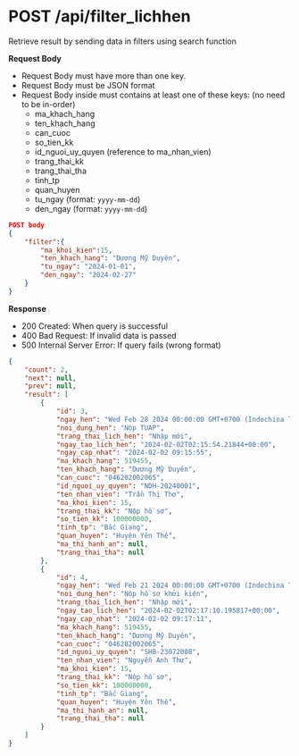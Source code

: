 # POST /api/filter_lichhen

Retrieve result by sending data in filters using search function

**Request Body**
- Request Body must have more than one key.
- Request Body must be JSON format
- Request Body inside must contains at least one of these keys: (no need to be in-order)
  - ma_khach_hang
  - ten_khach_hang
  - can_cuoc
  - so_tien_kk
  - id_nguoi_uy_quyen (reference to ma_nhan_vien)
  - trang_thai_kk
  - trang_thai_tha
  - tinh_tp
  - quan_huyen
  - tu_ngay (format: `yyyy-mm-dd`)
  - den_ngay (format: `yyyy-mm-dd`)
  
```json
POST body
{
    "filter":{
        "ma_khoi_kien":15,
        "ten_khach_hang": "Dương Mỹ Duyên",
        "tu_ngay": "2024-01-01",
        "den_ngay": "2024-02-27"
    }
}
```

**Response**
- 200 Created: When query is successful
- 400 Bad Request: If invalid data is passed
- 500 Internal Server Error: If query fails (wrong format)
```json
{
    "count": 2,
    "next": null,
    "prev": null,
    "result": [
        {
            "id": 3,
            "ngay_hen": "Wed Feb 28 2024 00:00:00 GMT+0700 (Indochina Time)",
            "noi_dung_hen": "Nộp TUAP",
            "trang_thai_lich_hen": "Nhập mới",
            "ngay_tao_lich_hen": "2024-02-02T02:15:54.21844+00:00",
            "ngay_cap_nhat": "2024-02-02 09:15:55",
            "ma_khach_hang": 519455,
            "ten_khach_hang": "Dương Mỹ Duyên",
            "can_cuoc": "046202002065",
            "id_nguoi_uy_quyen": "NDH-20240001",
            "ten_nhan_vien": "Trần Thị Thơ",
            "ma_khoi_kien": 15,
            "trang_thai_kk": "Nộp hồ sơ",
            "so_tien_kk": 100000000,
            "tinh_tp": "Bắc Giang",
            "quan_huyen": "Huyện Yên Thế",
            "ma_thi_hanh_an": null,
            "trang_thai_tha": null
        },
        {
            "id": 4,
            "ngay_hen": "Wed Feb 21 2024 00:00:00 GMT+0700 (Indochina Time)",
            "noi_dung_hen": "Nộp hồ sơ khởi kiện",
            "trang_thai_lich_hen": "Nhập mới",
            "ngay_tao_lich_hen": "2024-02-02T02:17:10.195817+00:00",
            "ngay_cap_nhat": "2024-02-02 09:17:11",
            "ma_khach_hang": 519455,
            "ten_khach_hang": "Dương Mỹ Duyên",
            "can_cuoc": "046202002065",
            "id_nguoi_uy_quyen": "SHB-23072008",
            "ten_nhan_vien": "Nguyễn Anh Thư",
            "ma_khoi_kien": 15,
            "trang_thai_kk": "Nộp hồ sơ",
            "so_tien_kk": 100000000,
            "tinh_tp": "Bắc Giang",
            "quan_huyen": "Huyện Yên Thế",
            "ma_thi_hanh_an": null,
            "trang_thai_tha": null
        }
    ]
}
```